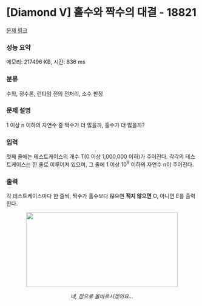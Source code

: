 # [Diamond V] 홀수와 짝수의 대결 - 18821 

[문제 링크](https://www.acmicpc.net/problem/18821) 

### 성능 요약

메모리: 217496 KB, 시간: 836 ms

### 분류

수학, 정수론, 런타임 전의 전처리, 소수 판정

### 문제 설명

<p>1 이상 n 이하의 자연수 중 짝수가 더 많을까, 홀수가 더 많을까?</p>

### 입력 

 <p>첫째 줄에는 테스트케이스의 개수 T(0 이상 1,000,000 이하)가 주어진다. 각각의 테스트케이스는 한 줄로 이루어져 있으며, 그 줄에 1 이상 10<sup>9</sup> 이하의 자연수 n이 주어진다.</p>

### 출력 

 <p>각 테스트케이스마다 한 줄씩, 짝수가 홀수보다 <s>많으면</s> <strong>적지 않으면</strong> O, 아니면 E를 출력한다.</p>

<p style="text-align: center;"><img alt="" src="https://upload.acmicpc.net/22e23701-eff7-434c-8fed-d793313b0e6f/" style="width: 400px; height: 197px;"></p>

<p style="text-align: center;"><em>네, 참으로 올바르시겠어요...</em></p>

